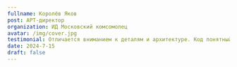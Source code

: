 ```yaml
---
fullname: Королёв Яков
post: АРТ-директор
organization: ИД Московский комсомолец
avatar: /img/cover.jpg
testimonial: Отличается вниманием к деталям и архитектуре. Код понятный, поддерживаемый и работает без сюрпризов.
date: 2024-7-15
draft: false
---
```

